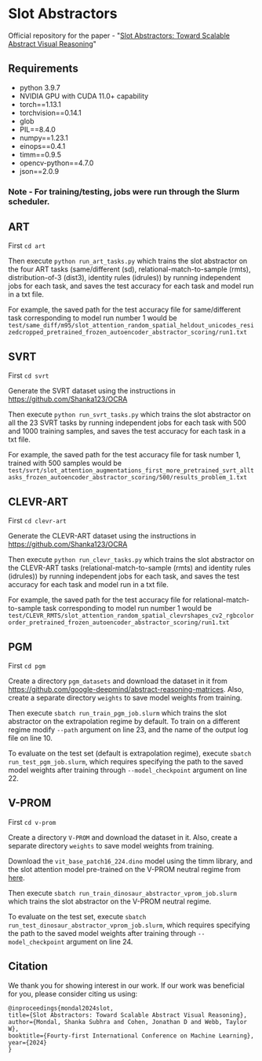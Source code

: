 
# Slot Abstractors
Official repository for the paper - "[Slot Abstractors: Toward Scalable Abstract Visual Reasoning](https://arxiv.org/pdf/2403.03458)" 

## Requirements 
- python 3.9.7
- NVIDIA GPU with CUDA 11.0+ capability
- torch==1.13.1
- torchvision==0.14.1
- glob
- PIL==8.4.0
- numpy==1.23.1
- einops==0.4.1
- timm==0.9.5
- opencv-python==4.7.0
- json==2.0.9

### Note - For training/testing, jobs were run through the Slurm scheduler. 

## ART
First `cd art`

Then execute `python run_art_tasks.py` which trains the slot abstractor on the four ART tasks (same/different (sd), relational-match-to-sample (rmts), distribution-of-3 (dist3), identity rules (idrules)) by running independent jobs for each task, and saves the test accuracy for each task and model run in a txt file.

For example, the saved path for the test accuracy file for same/different task corresponding to model run number 1 would be `test/same_diff/m95/slot_attention_random_spatial_heldout_unicodes_resizedcropped_pretrained_frozen_autoencoder_abstractor_scoring/run1.txt`

## SVRT

First `cd svrt`

Generate the SVRT dataset using the instructions in https://github.com/Shanka123/OCRA 

Then execute `python run_svrt_tasks.py` which trains the slot abstractor on all the 23 SVRT tasks by running independent jobs for each task with 500 and 1000 training samples, and saves the test accuracy for each task in a txt file.

For example, the saved path for the test accuracy file for task number 1, trained with 500 samples would be `test/svrt/slot_attention_augmentations_first_more_pretrained_svrt_alltasks_frozen_autoencoder_abstractor_scoring/500/results_problem_1.txt`

## CLEVR-ART

First `cd clevr-art`

Generate the CLEVR-ART dataset using the instructions in https://github.com/Shanka123/OCRA

Then execute `python run_clevr_tasks.py` which trains the slot abstractor on the CLEVR-ART tasks (relational-match-to-sample (rmts) and identity rules (idrules)) by running independent jobs for each task, and saves the test accuracy for each task and model run in a txt file.

For example, the saved path for the test accuracy file for relational-match-to-sample task corresponding to model run number 1 would be `test/CLEVR_RMTS/slot_attention_random_spatial_clevrshapes_cv2_rgbcolororder_pretrained_frozen_autoencoder_abstractor_scoring/run1.txt`


## PGM

First `cd pgm`

Create a directory `pgm_datasets` and download the dataset in it from https://github.com/google-deepmind/abstract-reasoning-matrices. Also, create a separate directory `weights` to save model weights from training.

Then execute `sbatch run_train_pgm_job.slurm` which trains the slot abstractor on the extrapolation regime by default. To train on a different regime modify `--path` argument on line 23, and the name of the output log file on line 10.

To evaluate on the test set (default is extrapolation regime), execute `sbatch run_test_pgm_job.slurm`, which requires specifying the path to the saved model weights after training through `--model_checkpoint` argument on line 22.


## V-PROM

First `cd v-prom`

Create a directory `V-PROM` and download the dataset in it. Also, create a separate directory `weights` to save model weights from training.

Download the `vit_base_patch16_224.dino` model using the timm library, and the slot attention model pre-trained on the V-PROM neutral regime from [here](https://drive.google.com/file/d/1JMJ-29TKygrNZYnqKna2DmaiOaY5iKvd/view?usp=drive_link). 

Then execute `sbatch run_train_dinosaur_abstractor_vprom_job.slurm` which trains the slot abstractor on the V-PROM neutral regime. 

To evaluate on the test set, execute `sbatch run_test_dinosaur_abstractor_vprom_job.slurm`, which requires specifying the path to the saved model weights after training through `--model_checkpoint` argument on line 24.

## Citation

We thank you for showing interest in our work. If our work was beneficial for you, please consider citing us using:
```
@inproceedings{mondal2024slot,
title={Slot Abstractors: Toward Scalable Abstract Visual Reasoning},
author={Mondal, Shanka Subhra and Cohen, Jonathan D and Webb, Taylor W},
booktitle={Fourty-first International Conference on Machine Learning},
year={2024}
}


